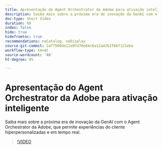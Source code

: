 ```yaml
---
title: Apresentação do Agent Orchestrator da Adobe para ativação inteligente
description: Saiba mais sobre a próxima era de inovação da GenAI com o Agent Orchestrator da Adobe, que permite experiências do cliente hiperpersonalizadas e em tempo real.
doc-type: Short Video
duration: 68
index: false
hide: true
hidefromtoc: true
recommendations: noCatalog, noDisplay
source-git-commit: 2af7500de12a9fd78e64c6a12a42b2fbbf121eba
workflow-type: tm+mt
source-wordcount: '48'
ht-degree: 0%

---
```



# Apresentação do Agent Orchestrator da Adobe para ativação inteligente

Saiba mais sobre a próxima era de inovação da GenAI com o Agent Orchestrator da Adobe, que permite experiências do cliente hiperpersonalizadas e em tempo real.

<!-- 62_S653_3442539_67_introducing-adobes-agent-orchestrator-for-intelligent-activation -->
>[!VIDEO](https://video.tv.adobe.com/v/3458205/?learn=on&enablevpops=true)

